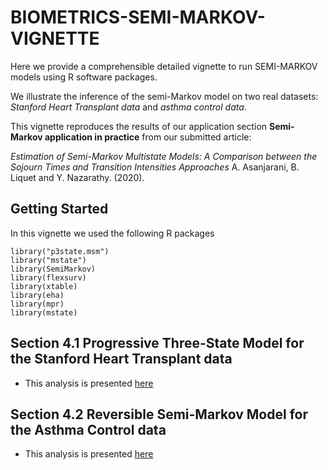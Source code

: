 # BIOMETRICS-SEMI-MARKOV-VIGNETTE

Here we provide a comprehensible detailed vignette to run SEMI-MARKOV models using R software packages.

We illustrate the inference of the semi-Markov model on two real datasets: _Stanford Heart Transplant data_ and _asthma control data_.

This vignette reproduces the results of our application section **Semi-Markov application in practice** from our submitted article:

_Estimation of Semi-Markov Multistate Models: A Comparison between the
Sojourn Times and Transition Intensities Approaches_ A. Asanjarani, B. Liquet and Y. Nazarathy. (2020).


## Getting Started

In this vignette we used the following R packages

```
library("p3state.msm")
library("mstate")
library(SemiMarkov)
library(flexsurv)
library(xtable)
library(eha)
library(mpr)
library(mstate)
```


## Section 4.1 Progressive Three-State Model for the Stanford Heart Transplant data 

- This analysis is presented [here](/Section4-1.md)
 

## Section 4.2 Reversible Semi-Markov Model for the Asthma Control data

- This analysis is presented [here](/Section4-2.md)



